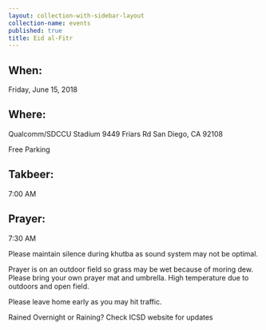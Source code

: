 ```yaml
---
layout: collection-with-sidebar-layout
collection-name: events
published: true
title: Eid al-Fitr
---
```

## When: 	
Friday, June 15, 2018

## Where:	
Qualcomm/SDCCU Stadium
9449 Friars Rd
San Diego, CA 92108

Free Parking

## Takbeer: 
7:00 AM

## Prayer:
7:30 AM

Please maintain silence during khutba as sound system may not be optimal.

Prayer is on an outdoor field so grass may be wet because of moring dew. Please bring your own prayer mat and umbrella. High temperature due to outdoors and open field.

Please leave home early as you may hit traffic.

Rained Overnight or Raining?
Check ICSD website for updates
